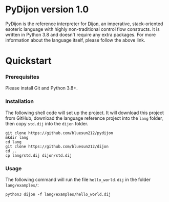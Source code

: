 # PyDijon version 1.0
PyDijon is the reference interpreter for [Dijon](https://github.com/bluesun212/dijon), an imperative, stack-oriented esoteric language with highly non-traditional control flow constructs.  It is written in Python 3.8 and doesn't require any extra packages.  For more information about the language itself, please follow the above link. 

# Quickstart
### Prerequisites
Please install Git and Python 3.8+.  

### Installation
The following shell code will set up the project.  It will download this project from GitHub, download the language reference project into the `lang` folder, then copy `std.dij` into the `dijon` folder.
```commandline
git clone https://github.com/bluesun212/pydijon
mkdir lang
cd lang
git clone https://github.com/bluesun212/dijon
cd ..
cp lang/std.dij dijon/std.dij
```

### Usage
The following command will run the file `hello_world.dij` in the folder `lang/examples/`:
```commandline
python3 dijon -f lang/examples/hello_world.dij
```